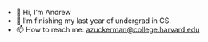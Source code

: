 - 👋 Hi, I’m Andrew
- 👀 I’m finishing my last year of undergrad in CS.
- 📫 How to reach me: azuckerman@college.harvard.edu

<!---
andzuck/andzuck is a ✨ special ✨ repository because its `README.md` (this file) appears on your GitHub profile.
You can click the Preview link to take a look at your changes.
--->
